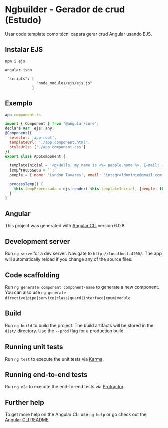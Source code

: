 # Ngbuilder - Gerador de crud (Estudo)

Usar code template como técni capara gerar crud Angular usando EJS.

## Instalar EJS

```
npm i ejs
```

```
angular.json

 "scripts": [
              "node_modules/ejs/ejs.js"
            ]
```

## Exemplo

```javascript
app.component.ts

import { Component } from '@angular/core';
declare var  ejs: any;
@Component({
  selector: 'app-root',
  templateUrl: './app.component.html',
  styleUrls: ['./app.component.css']
})
export class AppComponent {

  templateInicial = '<p>Hello, my name is <%= people.nome %>. E-mail: <%= people.email %>.</p>';
  tempProcessada = '';
  people = { nome: 'Lyndon Tavares', email: 'integraldominio@gmail.com'};

  processTemp() {
    this.tempProcessada = ejs.render( this.templateInicial, {people: this.people});
  }
}

```

## Angular

This project was generated with [Angular CLI](https://github.com/angular/angular-cli) version 6.0.8.

## Development server

Run `ng serve` for a dev server. Navigate to `http://localhost:4200/`. The app will automatically reload if you change any of the source files.

## Code scaffolding

Run `ng generate component component-name` to generate a new component. You can also use `ng generate directive|pipe|service|class|guard|interface|enum|module`.

## Build

Run `ng build` to build the project. The build artifacts will be stored in the `dist/` directory. Use the `--prod` flag for a production build.

## Running unit tests

Run `ng test` to execute the unit tests via [Karma](https://karma-runner.github.io).

## Running end-to-end tests

Run `ng e2e` to execute the end-to-end tests via [Protractor](http://www.protractortest.org/).

## Further help

To get more help on the Angular CLI use `ng help` or go check out the [Angular CLI README](https://github.com/angular/angular-cli/blob/master/README.md).
